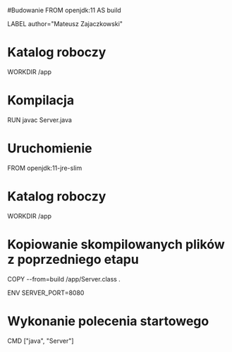 #Budowanie
FROM openjdk:11 AS build

LABEL author="Mateusz Zajaczkowski"

# Katalog roboczy
WORKDIR /app

# Kompilacja
RUN javac Server.java

# Uruchomienie
FROM openjdk:11-jre-slim

# Katalog roboczy
WORKDIR /app

# Kopiowanie skompilowanych plików z poprzedniego etapu
COPY --from=build /app/Server.class .

ENV SERVER_PORT=8080

# Wykonanie polecenia startowego
CMD ["java", "Server"]